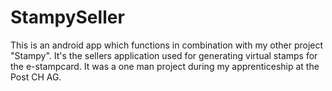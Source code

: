 # StampySeller

This is an android app which functions in combination with my other project "Stampy". It's the sellers application used for generating virtual stamps for the e-stampcard. It was a one man project during my apprenticeship at the Post CH AG.
